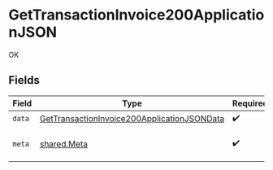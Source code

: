 # GetTransactionInvoice200ApplicationJSON

OK


## Fields

| Field                                                                                                                 | Type                                                                                                                  | Required                                                                                                              | Description                                                                                                           |
| --------------------------------------------------------------------------------------------------------------------- | --------------------------------------------------------------------------------------------------------------------- | --------------------------------------------------------------------------------------------------------------------- | --------------------------------------------------------------------------------------------------------------------- |
| `data`                                                                                                                | [GetTransactionInvoice200ApplicationJSONData](../../models/operations/gettransactioninvoice200applicationjsondata.md) | :heavy_check_mark:                                                                                                    | N/A                                                                                                                   |
| `meta`                                                                                                                | [shared.Meta](../../models/shared/meta.md)                                                                            | :heavy_check_mark:                                                                                                    | Information about this response.                                                                                      |